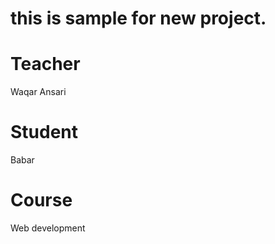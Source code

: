 # this is sample for new project.
# Teacher 
Waqar Ansari
# Student 
Babar
# Course
Web development
